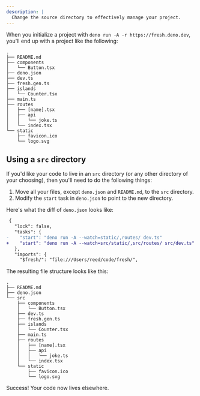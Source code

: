```yaml
---
description: |
  Change the source directory to effectively manage your project.
---
```


When you initialize a project with `deno run -A -r https://fresh.deno.dev`,
you'll end up with a project like the following:

```
.
├── README.md
├── components
│   └── Button.tsx
├── deno.json
├── dev.ts
├── fresh.gen.ts
├── islands
│   └── Counter.tsx
├── main.ts
├── routes
│   ├── [name].tsx
│   ├── api
│   │   └── joke.ts
│   └── index.tsx
└── static
    ├── favicon.ico
    └── logo.svg
```

## Using a `src` directory

If you'd like your code to live in an `src` directory (or any other directory of
your choosing), then you'll need to do the following things:

1. Move all your files, except `deno.json` and `README.md`, to the `src`
   directory.
2. Modify the `start` task in `deno.json` to point to the new directory.

Here's what the diff of `deno.json` looks like:

```diff
 {
   "lock": false,
   "tasks": {
-    "start": "deno run -A --watch=static/,routes/ dev.ts"
+    "start": "deno run -A --watch=src/static/,src/routes/ src/dev.ts"
   },
   "imports": {
     "$fresh/": "file:///Users/reed/code/fresh/",
```

The resulting file structure looks like this:

```
.
├── README.md
├── deno.json
└── src
    ├── components
    │   └── Button.tsx
    ├── dev.ts
    ├── fresh.gen.ts
    ├── islands
    │   └── Counter.tsx
    ├── main.ts
    ├── routes
    │   ├── [name].tsx
    │   ├── api
    │   │   └── joke.ts
    │   └── index.tsx
    └── static
        ├── favicon.ico
        └── logo.svg
```

Success! Your code now lives elsewhere.
